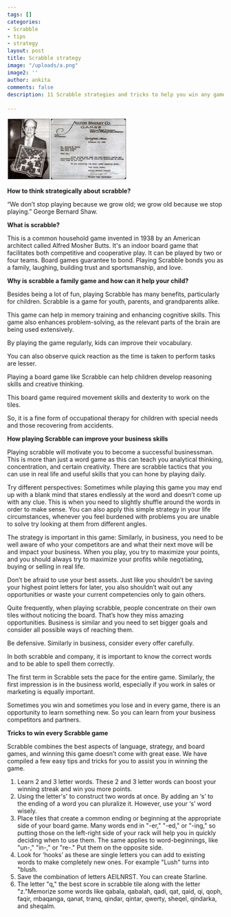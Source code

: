 ```yaml
---
tags: []
categories:
- Scrabble
- tips
- strategy
layout: post
title: Scrabble strategy
image: "/uploads/a.png"
image2: ''
author: ankita
comments: false
description: 11 Scrabble strategies and tricks to help you win any game. Place letters around bonus tiles. Look for parallel plays to words on the Scrabble board.

---
```

![](/uploads/alfred-1.jpg)

**How to think strategically about scrabble?**

“We don’t stop playing because we grow old; we grow old because we stop playing.” George Bernard Shaw.

**What is scrabble?**

This is a common household game invented in 1938 by an American architect called Alfred Mosher Butts. It's an indoor board game that facilitates both competitive and cooperative play. It can be played by two or four teams. Board games guarantee to bond. Playing Scrabble bonds you as a family, laughing, building trust and sportsmanship, and love.

**Why is scrabble a family game and how can it help your child?**

Besides being a lot of fun, playing Scrabble has many benefits, particularly for children. Scrabble is a game for youth, parents, and grandparents alike.

This game can help in memory training and enhancing cognitive skills. This game also enhances problem-solving, as the relevant parts of the brain are being used extensively.

By playing the game regularly, kids can improve their vocabulary.

You can also observe quick reaction as the time is taken to perform tasks are lesser.

Playing a board game like Scrabble can help children develop reasoning skills and creative thinking.

This board game required movement skills and dexterity to work on the tiles.

So, it is a fine form of occupational therapy for children with special needs and those recovering from accidents.

**How playing Scrabble can improve your business skills**

Playing scrabble will motivate you to become a successful businessman. This is more than just a word game as this can teach you analytical thinking, concentration, and certain creativity. There are scrabble tactics that you can use in real life and useful skills that you can hone by playing daily.

Try different perspectives: Sometimes while playing this game you may end up with a blank mind that stares endlessly at the word and doesn’t come up with any clue. This is when you need to slightly shuffle around the words in order to make sense. You can also apply this simple strategy in your life circumstances, whenever you feel burdened with problems you are unable to solve try looking at them from different angles.

The strategy is important in this game: Similarly, in business, you need to be well aware of who your competitors are and what their next move will be and impact your business. When you play, you try to maximize your points, and you should always try to maximize your profits while negotiating, buying or selling in real life.

Don’t be afraid to use your best assets. Just like you shouldn’t be saving your highest point letters for later, you also shouldn’t wait out any opportunities or waste your current competencies only to gain others.

Quite frequently, when playing scrabble, people concentrate on their own tiles without noticing the board. That’s how they miss amazing opportunities. Business is similar and you need to set bigger goals and consider all possible ways of reaching them.

Be defensive. Similarly in business, consider every offer carefully.

In both scrabble and company, it is important to know the correct words and to be able to spell them correctly.

The first term in Scrabble sets the pace for the entire game. Similarly, the first impression is in the business world, especially if you work in sales or marketing is equally important.

Sometimes you win and sometimes you lose and in every game, there is an opportunity to learn something new. So you can learn from your business competitors and partners.

**Tricks to win every Scrabble game**

Scrabble combines the best aspects of language, strategy, and board games, and winning this game doesn’t come with great ease. We have compiled a few easy tips and tricks for you to assist you in winning the game.

1. Learn 2 and 3 letter words. These 2 and 3 letter words can boost your winning streak and win you more points.
2. Using the letter's' to construct two words at once. By adding an ‘s’ to the ending of a word you can pluralize it. However, use your ‘s’ word wisely.
3. Place tiles that create a common ending or beginning at the appropriate side of your board game. Many words end in "-er," "-ed," or "-ing," so putting those on the left-right side of your rack will help you in quickly deciding when to use them. The same applies to word-beginnings, like "un-," "in-," or "re-." Put them on the opposite side.
4. Look for ‘hooks’ as these are single letters you can add to existing words to make completely new ones. For example "Lush" turns into "blush.
5. Save the combination of letters AEILNRST. You can create Starline.
6. The letter "q," the best score in scrabble tile along with the letter "z."Memorize some words like qabala, qabalah, qadi, qat, qaid, qi, qoph, faqir, mbaqanga, qanat, tranq, qindar, qintar, qwerty, sheqel, qindarka, and sheqalm.